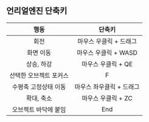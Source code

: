 ## 언리얼엔진 단축키
|행동|단축키|
|:---:|:---:|
|회전|마우스 우클릭 + 드래그|
|화면 이동|마우스 우클릭 + WASD|
|상승, 하강|마우스 우클릭 + QE|
|선택한 오브젝트 포커스|F|
|수평축 고정상태 이동|마우스 좌우클릭 + 드래그|
|확대, 축소|마우스 우클릭 + ZC|
|오브젝트 바닥에 붙임|End|
